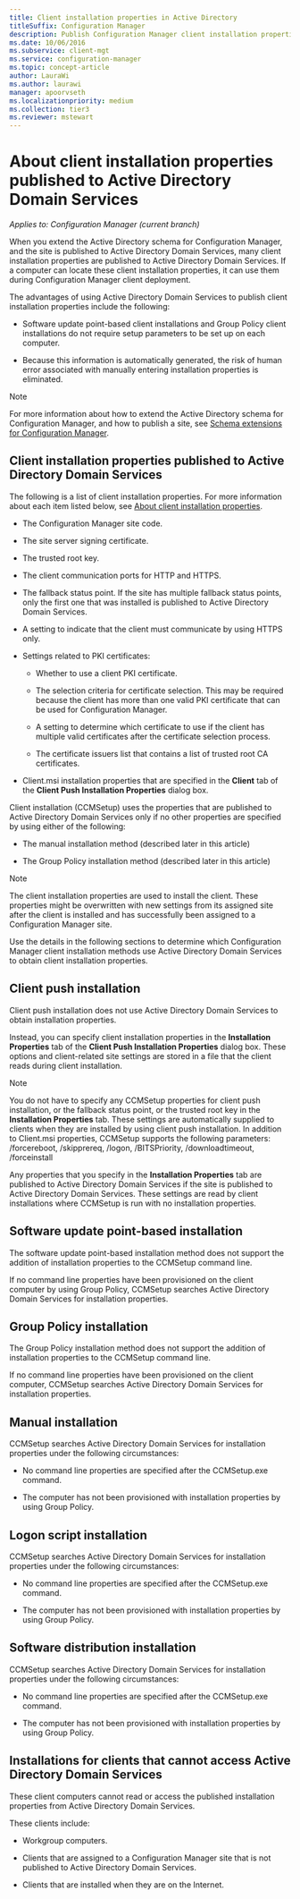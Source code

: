 ```yaml
---
title: Client installation properties in Active Directory
titleSuffix: Configuration Manager
description: Publish Configuration Manager client installation properties to Active Directory Domain Services.
ms.date: 10/06/2016
ms.subservice: client-mgt
ms.service: configuration-manager
ms.topic: concept-article
author: LauraWi
ms.author: laurawi
manager: apoorvseth
ms.localizationpriority: medium
ms.collection: tier3
ms.reviewer: mstewart
---
```


# About client installation properties published to Active Directory Domain Services

*Applies to: Configuration Manager (current branch)*

When you extend the Active Directory schema for Configuration Manager, and the site is published to Active Directory Domain Services, many client installation properties are published to Active Directory Domain Services. If a computer can locate these client installation properties, it can use them during Configuration Manager client deployment.

 The advantages of using Active Directory Domain Services to publish client installation properties include the following:

-   Software update point-based client installations and Group Policy client installations do not require setup parameters to be set up on each computer.

-   Because this information is automatically generated, the risk of human error associated with manually entering installation properties is eliminated.

> [!NOTE]
>  For more information about how to extend the Active Directory schema for Configuration Manager, and how to publish a site, see [Schema extensions for Configuration Manager](../../plan-design/network/schema-extensions.md).

## Client installation properties published to Active Directory Domain Services
The following is a list of client installation properties. For more information about each item listed below, see [About client installation properties](../../../core/clients/deploy/about-client-installation-properties.md).

- The Configuration Manager site code.

- The site server signing certificate.

- The trusted root key.

- The client communication ports for HTTP and HTTPS.

- The fallback status point. If the site has multiple fallback status points, only the first one that was installed is published to Active Directory Domain Services.

- A setting to indicate that the client must communicate by using HTTPS only.

- Settings related to PKI certificates:

  -   Whether to use a client PKI certificate.

  -   The selection criteria for certificate selection. This may be required because the client has more than one valid PKI certificate that can be used for Configuration Manager.

  -   A setting to determine which certificate to use if the client has multiple valid certificates after the certificate selection process.

  -   The certificate issuers list that contains a list of trusted root CA certificates.

- Client.msi installation properties that are specified in the **Client** tab of the **Client Push Installation Properties** dialog box.

Client installation (CCMSetup) uses the properties that are published to Active Directory Domain Services only if no other properties are specified by using either of the following:

-   The manual installation method (described later in this article)

-   The Group Policy installation method (described later in this article)

> [!NOTE]
>  The client installation properties are used to install the client. These properties might be overwritten with new settings from its assigned site after the client is installed and has successfully been assigned to a Configuration Manager site.

 Use the details in the following sections to determine which Configuration Manager client installation methods use Active Directory Domain Services to obtain client installation properties.

## Client push installation
 Client push installation does not use Active Directory Domain Services to obtain installation properties.

 Instead, you can specify client installation properties in the **Installation Properties** tab of the **Client Push Installation Properties** dialog box. These options and client-related site settings are stored in a file that the client reads during client installation.

> [!NOTE]
>  You do not have to specify any CCMSetup properties for client push installation, or the fallback status point, or the trusted root key in the **Installation Properties** tab. These settings are automatically supplied to clients when they are installed by using client push installation.
In addition to Client.msi properties, CCMSetup supports the following parameters: /forcereboot, /skipprereq, /logon, /BITSPriority, /downloadtimeout, /forceinstall

 Any properties that you specify in the **Installation Properties** tab are published to Active Directory Domain Services if the site is published to Active Directory Domain Services. These settings are read by client installations where CCMSetup is run with no installation properties.

## Software update point-based installation
 The software update point-based installation method does not support the addition of installation properties to the CCMSetup command line.

 If no command line properties have been provisioned on the client computer by using Group Policy, CCMSetup searches Active Directory Domain Services for installation properties.

## Group Policy installation
 The Group Policy installation method does not support the addition of installation properties to the CCMSetup command line.

 If no command line properties have been provisioned on the client computer, CCMSetup searches Active Directory Domain Services for installation properties.

## Manual installation
 CCMSetup searches Active Directory Domain Services for installation properties under the following circumstances:

-   No command line properties are specified after the CCMSetup.exe command.

-   The computer has not been provisioned with installation properties by using Group Policy.

## Logon script installation
 CCMSetup searches Active Directory Domain Services for installation properties under the following circumstances:

-   No command line properties are specified after the CCMSetup.exe command.

-   The computer has not been provisioned with installation properties by using Group Policy.

## Software distribution installation
 CCMSetup searches Active Directory Domain Services for installation properties under the following circumstances:

-   No command line properties are specified after the CCMSetup.exe command.

-   The computer has not been provisioned with installation properties by using Group Policy.

## Installations for clients that cannot access Active Directory Domain Services
These client computers cannot read or access the published installation properties from Active Directory Domain Services.

 These clients include:

-   Workgroup computers.

-   Clients that are assigned to a Configuration Manager site that is not published to Active Directory Domain Services.

-   Clients that are installed when they are on the Internet.
